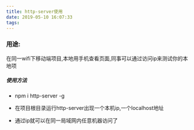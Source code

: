 ```yaml
---
title: http-server使用
date: 2019-05-10 16:07:33
tags:
---
```

### 用途:

在同一wifi下移动端项目,本地用手机查看页面,同事可以通过访问ip来测试你的本地项

##### 使用方法

+ npm i http-server -g

+ 在项目根目录运行http-server出现一个本机ip,一个localhost地址
+ 通过ip就可以在同一局域网内任意机器访问了